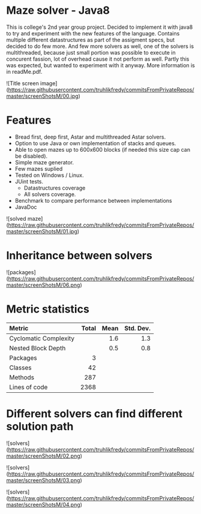 # Maze solver - Java8

This is college's 2nd year group project. Decided to implement it with java8 to try and experiment with the new features of the language.
Contains multiple different datastructures as part of the assigment specs, but decided to do few more.
And few more solvers as well, one of the solvers is multithreaded, because just small portion was possible to execute in concurent fassion, lot of overhead cause it not perform as well. Partly this was expected, but wanted to experiment with it anyway.
More information is in readMe.pdf.

![Title screen image]
(https://raw.githubusercontent.com/truhlikfredy/commitsFromPrivateRepos/master/screenShotsM/00.jpg)

# Features
* Bread first, deep first, Astar and multithreaded Astar solvers.
* Option to use Java or own implementation of stacks and queues.
* Able to open mazes up to 600x600 blocks (if needed this size cap can be disabled).
* Simple maze generator.
* Few mazes suplied
* Tested on Windows / Linux.
* JUint tests.
  *  Datastructures coverage
  *  All solvers coverage.
* Benchmark to compare performance between implementations
* JavaDoc

![solved maze]
(https://raw.githubusercontent.com/truhlikfredy/commitsFromPrivateRepos/master/screenShotsM/01.jpg)

# Inheritance between solvers

![packages]
(https://raw.githubusercontent.com/truhlikfredy/commitsFromPrivateRepos/master/screenShotsM/06.png)

# Metric statistics

Metric               | Total  | Mean  | Std. Dev.  
:--------------------| ------:| -----:| ----------:
Cyclomatic Complexity|        |   1.6 |        1.3 
Nested Block Depth   |        |   0.5 |        0.8 
Packages             |      3 |       |            
Classes              |     42 |       |            
Methods              |    287 |       |            
Lines of code        |   2368 |       |            

# Different solvers can find different solution path

![solvers]
(https://raw.githubusercontent.com/truhlikfredy/commitsFromPrivateRepos/master/screenShotsM/02.png)

![solvers]
(https://raw.githubusercontent.com/truhlikfredy/commitsFromPrivateRepos/master/screenShotsM/03.png)

![solvers]
(https://raw.githubusercontent.com/truhlikfredy/commitsFromPrivateRepos/master/screenShotsM/04.png)


